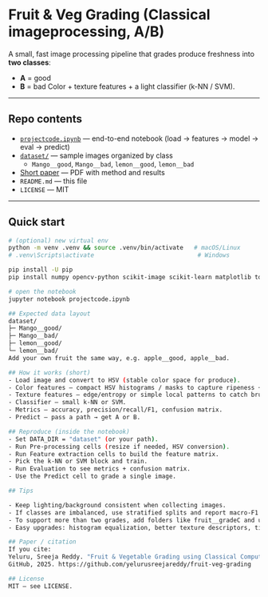 # Fruit & Veg Grading (Classical imageprocessing, A/B)

A small, fast image processing pipeline that grades produce freshness into **two classes**:
- **A** = good  
- **B** = bad
Color + texture features + a light classifier (k-NN / SVM).

---

## Repo contents

- [`projectcode.ipynb`](projectcode.ipynb) — end-to-end notebook (load → features → model → eval → predict)
- [`dataset/`](dataset/) — sample images organized by class  
  - `Mango__good`, `Mango__bad`, `lemon__good`, `lemon__bad`
- [Short paper](Sreeja%20Reddy,%20Yeluru%20final%20paper.pdf) — PDF with method and results
- `README.md` — this file
- `LICENSE` — MIT

---

## Quick start

```bash
# (optional) new virtual env
python -m venv .venv && source .venv/bin/activate   # macOS/Linux
# .venv\Scripts\activate                             # Windows

pip install -U pip
pip install numpy opencv-python scikit-image scikit-learn matplotlib tqdm jupyter

# open the notebook
jupyter notebook projectcode.ipynb

## Expected data layout
dataset/
├─ Mango__good/
├─ Mango__bad/
├─ lemon__good/
└─ lemon__bad/
Add your own fruit the same way, e.g. apple__good, apple__bad.

## How it works (short)
- Load image and convert to HSV (stable color space for produce).
- Color features — compact HSV histograms / masks to capture ripeness + discoloration.
- Texture features — edge/entropy or simple local patterns to catch bruising/shriveling.
- Classifier — small k-NN or SVM.
- Metrics — accuracy, precision/recall/F1, confusion matrix.
- Predict — pass a path → get A or B.

## Reproduce (inside the notebook)
- Set DATA_DIR = "dataset" (or your path).
- Run Pre-processing cells (resize if needed, HSV conversion).
- Run Feature extraction cells to build the feature matrix.
- Pick the k-NN or SVM block and train.
- Run Evaluation to see metrics + confusion matrix.
- Use the Predict cell to grade a single image.

## Tips

- Keep lighting/background consistent when collecting images.
- If classes are imbalanced, use stratified splits and report macro-F1.
- To support more than two grades, add folders like fruit__gradeC and update the label map.
- Easy upgrades: histogram equalization, better texture descriptors, tiny CNN baseline for comparison.

## Paper / citation
If you cite:
Yeluru, Sreeja Reddy. "Fruit & Vegetable Grading using Classical Computer Vision."
GitHub, 2025. https://github.com/yelurusreejareddy/fruit-veg-grading

## License
MIT — see LICENSE.
